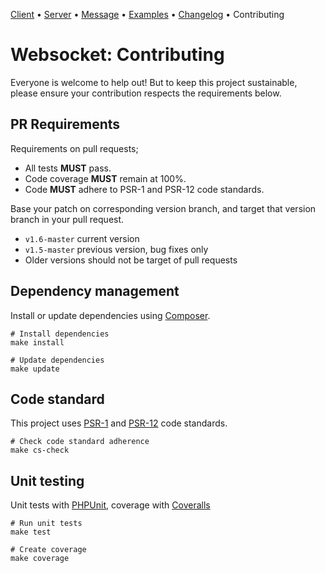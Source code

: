 [Client](Client.md) • [Server](Server.md) • [Message](Message.md) • [Examples](Examples.md) • [Changelog](Changelog.md) • Contributing

# Websocket: Contributing

Everyone is welcome to help out!
But to keep this project sustainable, please ensure your contribution respects the requirements below.

## PR Requirements

Requirements on pull requests;
* All tests **MUST** pass.
* Code coverage **MUST** remain at 100%.
* Code **MUST** adhere to PSR-1 and PSR-12 code standards.

Base your patch on corresponding version branch, and target that version branch in your pull request.

* `v1.6-master` current version
* `v1.5-master` previous version, bug fixes only
* Older versions should not be target of pull requests


## Dependency management

Install or update dependencies using [Composer](https://getcomposer.org/).

```
# Install dependencies
make install

# Update dependencies
make update
```

## Code standard

This project uses [PSR-1](https://www.php-fig.org/psr/psr-1/) and [PSR-12](https://www.php-fig.org/psr/psr-12/) code standards.
```
# Check code standard adherence
make cs-check
```

## Unit testing

Unit tests with [PHPUnit](https://phpunit.readthedocs.io/), coverage with [Coveralls](https://github.com/php-coveralls/php-coveralls)
```
# Run unit tests
make test

# Create coverage
make coverage
```
